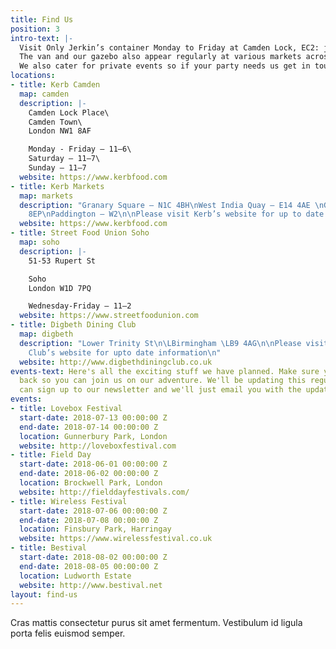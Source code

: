 ```yaml
---
title: Find Us
position: 3
intro-text: |-
  Visit Only Jerkin’s container Monday to Friday at Camden Lock, EC2: just off Camden Market.
  The van and our gazebo also appear regularly at various markets across London including Camden Lock Market on Saturdays and Sunday Keep an eye on social channels for the latest goings on.
  We also cater for private events so if your party needs us get in touch via hello@onlyjerkin.com
locations:
- title: Kerb Camden
  map: camden
  description: |-
    Camden Lock Place\
    Camden Town\
    London NW1 8AF

    Monday - Friday — 11—6\
    Saturday — 11—7\
    Sunday — 11—7
  website: https://www.kerbfood.com
- title: Kerb Markets
  map: markets
  description: "Granary Square — N1C 4BH\nWest India Quay — E14 4AE \nGherkin — EC3A
    8EP\nPaddington — W2\n\nPlease visit Kerb’s website for up to date information"
  website: https://www.kerbfood.com
- title: Street Food Union Soho
  map: soho
  description: |-
    51-53 Rupert St

    Soho
    London W1D 7PQ

    Wednesday-Friday — 11—2
  website: https://www.streetfoodunion.com
- title: Digbeth Dining Club
  map: digbeth
  description: "Lower Trinity St\n\LBirmingham \LB9 4AG\n\nPlease visit Digbeth Dining
    Club’s website for upto date information\n"
  website: http://www.digbethdiningclub.co.uk
events-text: Here's all the exciting stuff we have planned. Make sure you keep checking
  back so you can join us on our adventure. We'll be updating this regularly or you
  can sign up to our newsletter and we'll just email you with the updates.
events:
- title: Lovebox Festival
  start-date: 2018-07-13 00:00:00 Z
  end-date: 2018-07-14 00:00:00 Z
  location: Gunnerbury Park, London
  website: http://loveboxfestival.com
- title: Field Day
  start-date: 2018-06-01 00:00:00 Z
  end-date: 2018-06-02 00:00:00 Z
  location: Brockwell Park, London
  website: http://fielddayfestivals.com/
- title: Wireless Festival
  start-date: 2018-07-06 00:00:00 Z
  end-date: 2018-07-08 00:00:00 Z
  location: Finsbury Park, Harringay
  website: https://www.wirelessfestival.co.uk
- title: Bestival
  start-date: 2018-08-02 00:00:00 Z
  end-date: 2018-08-05 00:00:00 Z
  location: Ludworth Estate
  website: http://www.bestival.net
layout: find-us
---
```


Cras mattis consectetur purus sit amet fermentum. Vestibulum id ligula porta felis euismod semper.